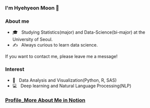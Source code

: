 ### I'm Hyehyeon Moon 👋

### About me
- 🎓 &nbsp; Studying Statistics(major) and Data-Science(bi-major) at the University of Seoul.
- ✍️ &nbsp; Always curious to learn data science.

If you want to contact me, please leave me a message! 

### Interest
- 🌱 &nbsp;  Data Analysis and Visualization(Python, R, SAS)
- 💻 &nbsp; Deep learning and Natural Language Processing(NLP)

### [Profile_More About Me in Notion](https://www.notion.so/3b214631fe5a4d798a859c0d695ed5ba)
